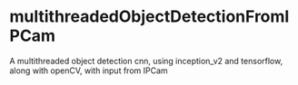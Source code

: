 # multithreadedObjectDetectionFromIPCam
A multithreaded object detection cnn, using inception_v2 and tensorflow, along with openCV, with input from IPCam
